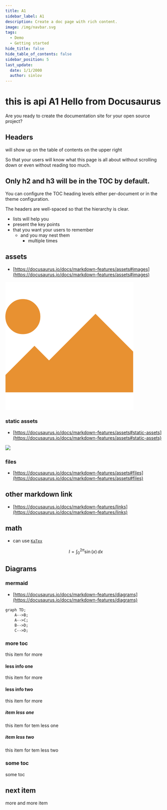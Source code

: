 ```yaml
---
title: A1
sidebar_label: A1
description: Create a doc page with rich content.
image: /img/navbar.svg
tags:
  - Demo
  - Getting started
hide_title: false
hide_table_of_contents: false
sidebar_position: 5
last_update:
  date: 1/1/2000
  author: sinlov
---
```


# this is api A1 Hello from Docusaurus

Are you ready to create the documentation site for your open source project?

## Headers

will show up on the table of contents on the upper right

So that your users will know what this page is all about without scrolling down or even without reading too much.

## Only h2 and h3 will be in the TOC by default.

You can configure the TOC heading levels either per-document or in the theme configuration.

The headers are well-spaced so that the hierarchy is clear.

- lists will help you
- present the key points
- that you want your users to remember
  - and you may nest them
    - multiple times

## assets

- [https://docusaurus.io/docs/markdown-features/assets#images](https://docusaurus.io/docs/markdown-features/assets#images)

![](./assets/jpeg.svg)

### static assets

- [https://docusaurus.io/docs/markdown-features/assets#static-assets](https://docusaurus.io/docs/markdown-features/assets#static-assets)

![](/img/navbar.svg)

### files

- [https://docusaurus.io/docs/markdown-features/assets#files](https://docusaurus.io/docs/markdown-features/assets#files)

## other markdown link

- [https://docusaurus.io/docs/markdown-features/links](https://docusaurus.io/docs/markdown-features/links)

## math

- can use [`KaTex`](https://katex.org/)

$$
I = \int_0^{2\pi} \sin(x)\,dx
$$

## Diagrams

### mermaid

- [https://docusaurus.io/docs/markdown-features/diagrams](https://docusaurus.io/docs/markdown-features/diagrams)

```mermaid
graph TD;
    A-->B;
    A-->C;
    B-->D;
    C-->D;
```

### more toc

this item for more

#### less info one

this item for more

#### less info two

this item for more

##### item less one

this item for tem less one

##### item less two

this item for tem less two

### some toc

some toc

## next item

more and more item